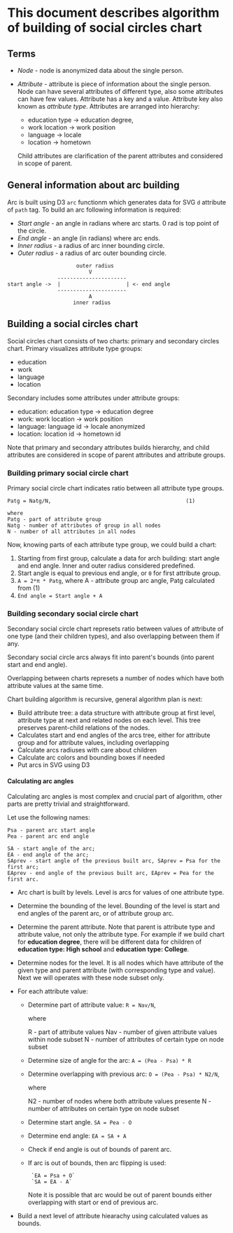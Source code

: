 # This document describes algorithm of building of social circles chart

## Terms

* _Node_ - node is anonymized data about the single person.
* _Attribute_ - attribute is piece of information about the single person.
  Node can have several attributes of different type, also some attributes can have few values.
  Attribute has a key and a value. Attribute key also known as _attribute type_.
  Attributes are arranged into hierarchy:
    * education type -> education degree,
    * work location -> work position
    * language -> locale
    * location -> hometown

  Child attributes are clarification of the parent attributes and considered in scope of parent.


## General information about arc building

Arc is built using D3 `arc` functionm which generates data for SVG `d` attribute of `path` tag.
To build an arc following information is required:
* _Start angle_ - an angle in radians where arc starts. 0 rad is top point of the circle.
* _End angle_ - an angle (in radians) where arc ends.
* _Inner radius_ - a radius of arc inner bounding circle.
* _Outer radius_ - a radius of arc outer bounding circle.


```
                      outer radius
                          V
                ----------------------
start angle ->  |                     | <- end angle
                ----------------------
                          A
                     inner radius
```

## Building a social circles chart

Social circles chart consists of two charts: primary and secondary circles chart.
Primary visualizes attribute type groups:
* education
* work
* language
* location

Secondary includes some attributes under attribute groups:
* education: education type -> education degree
* work: work location -> work position
* language: language id -> locale anonymized
* location: location id -> hometown id


Note that primary and secondary attributes builds hierarchy,
and child attributes are considered in scope of parent attributes and attribute groups.

### Building primary social circle chart

Primary social circle chart indicates ratio between all attribute type groups.

```
Patg = Natg/N,                                           (1)

where
Patg - part of attribute group
Natg - number of attributes of group in all nodes
N - number of all attributes in all nodes
```

Now, knowing parts of each attribute type group, we could build a chart:

1. Starting from first group, calculate a data for arch building: start angle and end angle.
   Inner and outer radius considered predefined.
2. Start angle is equal to previous end angle, or `0` for first attribute group.
3. `A = 2*π * Patg`, where A - attribute group arc angle, Patg calculated from (1)
4. `End angle = Start angle + A`

### Building secondary social circle chart

Secondary social circle chart represets ratio between values of attribute of one type (and their children types),
and also overlapping between them if any.

Secondary social circle arcs always fit into parent's bounds (into parent start and end angle).

Overlapping between charts represets a number of nodes which have both attribute values at the same time.

Chart building algorithm is recursive, general algorithm plan is next:
* Build attribute tree: a data structure with attribute group at first level, attribute type at next and related nodes on each level. This tree preserves parent-child relations of the nodes.
* Calculates start and end angles of the arcs tree, either for attribute group and for attribute values, including overlapping
* Calculate arcs radiuses with care about children
* Calculate arc colors and bounding boxes if needed
* Put arcs in SVG using D3


#### Calculating arc angles

Calculating arc angles is most complex and crucial part of algorithm, other parts are pretty trivial and straightforward.

Let use the following names:

```
Psa - parent arc start angle
Pea - parent arc end angle

SA - start angle of the arc;
EA - end angle of the arc;
SAprev - start angle of the previous built arc, SAprev = Psa for the first arc;
EAprev - end angle of the previous built arc, EAprev = Pea for the first arc.
```

* Arc chart is built by levels. Level is arcs for values of one attribute type.
* Determine the bounding of the level. Bounding of the level is start and end angles of the parent arc, or of attribute group arc.
* Determine the parent attribute. Note that parent is attribute type and attribute value, not only the attribute type.
  For example if we build chart for **education degree**, there will be different data for children of
  **education type: High school** and **education type: College**.
* Determine nodes for the level. It is all nodes which have attribute of the given type and parent attribute (with corresponding type and value). Next we will operates with these node subset only.

* For each attribute value:
   * Determine part of attribute value: `R = Nav/N`,

     where

     R - part of attribute values
     Nav - number of given attribute values within node subset
     N - number of attributes of certain type on node subset

   * Determine size of angle for the arc: `A = (Pea - Psa) * R `
   * Determine overlapping with previous arc: `O = (Pea - Psa) * N2/N`,

     where

     N2 - number of nodes where both attribute values presente
     N - number of attributes on certain type on node subset


    * Determine start angle. `SA = Pea - O`
    * Determine end angle: `EA = SA + A`
    * Check if end angle is out of bounds of parent arc.
    * If arc is out of bounds, then arc flipping is used:

           `EA = Psa + O`
           `SA = EA - A`

      Note it is possible that arc would be out of parent bounds either overlapping with start or end of previous arc.


* Build a next level of attribute hiearachy using calculated values as bounds.